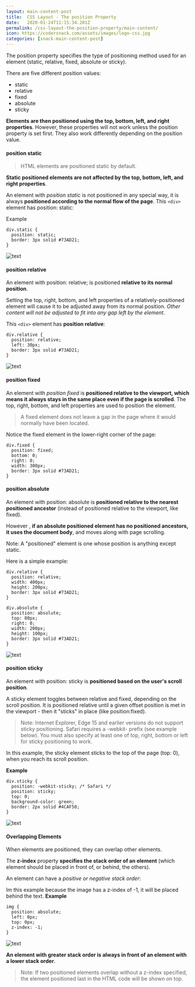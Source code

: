 ```yaml
---
layout: main-content-post
title:  CSS Layout - The position Property
date:   2020-01-24T11:15:34.201Z
permalink: /css-layout-the-position-property/main-content/
icon: https://codersnack.com/assets/images/logo-css.jpg
categories: [snack-main-content-post]
---
```


The position property specifies the type of positioning method used for an element (static, relative, fixed, absolute or sticky).

There are five different position values:

- static
- relative
- fixed
- absolute
- sticky

**Elements are then positioned using the top, bottom, left, and right properties**. However, these properties will not work unless the position property is set first. They also work differently depending on the position value.

#### position static
> HTML elements are positioned static by default.

**Static positioned elements are not affected by the top, bottom, left, and right properties**.

An element with *position static* is not positioned in any special way, it is always **positioned according to the normal flow of the page**. This `<div>` element has position: static:

Example
``` 
div.static {
  position: static;
  border: 3px solid #73AD21;
}
``` 
![text](https://codersnack.com/assets/images/css-position-static.png)

#### position relative
An element with position: relative; is positioned **relative to its normal position**.

Setting the top, right, bottom, and left properties of a relatively-positioned element will cause it to be adjusted away from its normal position. *Other content will not be adjusted to fit into any gap left by the element*.

This `<div>`   element has **position relative**:

``` 
div.relative {
  position: relative;
  left: 30px;
  border: 3px solid #73AD21;
}
```
![text](https://codersnack.com/assets/images/css-position-relative.png)

#### position fixed
An element with *position fixed* is **positioned relative to the viewport, which means it always stays in the same place even if the page is scrolled**. The top, right, bottom, and left properties are used to position the element.

> A fixed element does not leave a gap in the page where it would normally have been located.

Notice the fixed element in the lower-right corner of the page:

```  
div.fixed {
  position: fixed;
  bottom: 0;
  right: 0;
  width: 300px;
  border: 3px solid #73AD21;
}
```       

#### position absolute

An element with position: absolute  is **positioned relative to the nearest positioned ancestor** (instead of positioned relative to the viewport, like fixed).

However , **if an absolute positioned element has no positioned ancestors, it uses the document body**, and moves along with page scrolling.

Note: A "positioned" element is one whose position is anything except static.

Here is a simple example:

``` 
div.relative {
  position: relative;
  width: 400px;
  height: 200px;
  border: 3px solid #73AD21;
}

div.absolute {
  position: absolute;
  top: 80px;
  right: 0;
  width: 200px;
  height: 100px;
  border: 3px solid #73AD21;
}
```
![text](https://codersnack.com/assets/images/css-position-absolute.png)

#### position sticky
An element with position: sticky  is **positioned based on the user's scroll position**.

A sticky element toggles between relative and fixed, depending on the scroll position. It is positioned relative until a given offset position is met in the viewport - then it "sticks" in place (like position:fixed).


> Note: Internet Explorer, Edge 15 and earlier versions do not support sticky positioning. Safari requires a -webkit- prefix (see example below). You must also specify at least one of top, right, bottom or left for sticky positioning to work.

In this example, the sticky element sticks to the top of the page (top: 0), when you reach its scroll position.

**Example**
``` 
div.sticky {
  position: -webkit-sticky; /* Safari */
  position: sticky;
  top: 0;
  background-color: green;
  border: 2px solid #4CAF50;
}
```
![text](https://codersnack.com/assets/images/css-position-sticky.png)

#### Overlapping Elements
When elements are positioned, they can overlap other elements.

The **z-index** property **specifies the stack order of an element** (which element should be placed in front of, or behind, the others).

An element can have a *positive or negative stack order*:

Im this example because the image has a z-index of -1, it will be placed behind the text.
**Example**
``` 
img {
  position: absolute;
  left: 0px;
  top: 0px;
  z-index: -1;
}
```
![text](https://codersnack.com/assets/images/css-zindex.png)

**An element with greater stack order is always in front of an element with a lower stack order**.

> Note: If two positioned elements overlap without a z-index specified, the element positioned last in the HTML code will be shown on top.

